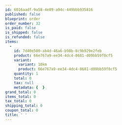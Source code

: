```yaml
---
id: 6016aadf-9a58-4e89-a94c-449bbb935816
published: false
blueprint: order
order_number: 32
is_paid: false
is_shipped: false
is_refunded: false
items:
  -
    id: 7d40e500-ab4d-46a6-b98b-8c9b929e2feb
    product: 66e767a9-ee34-4dc4-8681-d09bb59f0cf5
    variant:
      variant: 10km
      product: 66e767a9-ee34-4dc4-8681-d09bb59f0cf5
    quantity: 1
    total: 0
    tax: null
    metadata: {  }
grand_total: 0
items_total: 0
tax_total: 0
shipping_total: 0
coupon_total: 0
title: ' '
---
```

